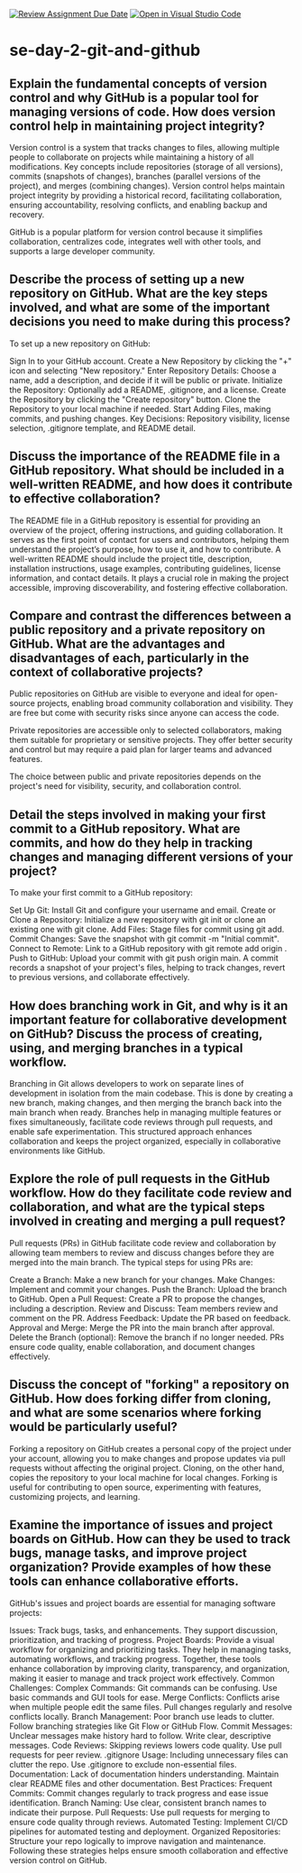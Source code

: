 [![Review Assignment Due Date](https://classroom.github.com/assets/deadline-readme-button-22041afd0340ce965d47ae6ef1cefeee28c7c493a6346c4f15d667ab976d596c.svg)](https://classroom.github.com/a/8wgCKhpZ)
[![Open in Visual Studio Code](https://classroom.github.com/assets/open-in-vscode-2e0aaae1b6195c2367325f4f02e2d04e9abb55f0b24a779b69b11b9e10269abc.svg)](https://classroom.github.com/online_ide?assignment_repo_id=15592662&assignment_repo_type=AssignmentRepo)
# se-day-2-git-and-github
## Explain the fundamental concepts of version control and why GitHub is a popular tool for managing versions of code. How does version control help in maintaining project integrity?
Version control is a system that tracks changes to files, allowing multiple people to collaborate on projects while maintaining a history of all modifications. Key concepts include repositories (storage of all versions), commits (snapshots of changes), branches (parallel versions of the project), and merges (combining changes). Version control helps maintain project integrity by providing a historical record, facilitating collaboration, ensuring accountability, resolving conflicts, and enabling backup and recovery.

GitHub is a popular platform for version control because it simplifies collaboration, centralizes code, integrates well with other tools, and supports a large developer community.
## Describe the process of setting up a new repository on GitHub. What are the key steps involved, and what are some of the important decisions you need to make during this process?
To set up a new repository on GitHub:

Sign In to your GitHub account.
Create a New Repository by clicking the "+" icon and selecting "New repository."
Enter Repository Details: Choose a name, add a description, and decide if it will be public or private.
Initialize the Repository: Optionally add a README, .gitignore, and a license.
Create the Repository by clicking the "Create repository" button.
Clone the Repository to your local machine if needed.
Start Adding Files, making commits, and pushing changes.
Key Decisions: Repository visibility, license selection, .gitignore template, and README detail.
## Discuss the importance of the README file in a GitHub repository. What should be included in a well-written README, and how does it contribute to effective collaboration?
The README file in a GitHub repository is essential for providing an overview of the project, offering instructions, and guiding collaboration. It serves as the first point of contact for users and contributors, helping them understand the project’s purpose, how to use it, and how to contribute. A well-written README should include the project title, description, installation instructions, usage examples, contributing guidelines, license information, and contact details. It plays a crucial role in making the project accessible, improving discoverability, and fostering effective collaboration.
## Compare and contrast the differences between a public repository and a private repository on GitHub. What are the advantages and disadvantages of each, particularly in the context of collaborative projects?
Public repositories on GitHub are visible to everyone and ideal for open-source projects, enabling broad community collaboration and visibility. They are free but come with security risks since anyone can access the code.

Private repositories are accessible only to selected collaborators, making them suitable for proprietary or sensitive projects. They offer better security and control but may require a paid plan for larger teams and advanced features.

The choice between public and private repositories depends on the project's need for visibility, security, and collaboration control.
## Detail the steps involved in making your first commit to a GitHub repository. What are commits, and how do they help in tracking changes and managing different versions of your project?
To make your first commit to a GitHub repository:

Set Up Git: Install Git and configure your username and email.
Create or Clone a Repository: Initialize a new repository with git init or clone an existing one with git clone.
Add Files: Stage files for commit using git add.
Commit Changes: Save the snapshot with git commit -m "Initial commit".
Connect to Remote: Link to a GitHub repository with git remote add origin <URL>.
Push to GitHub: Upload your commit with git push origin main.
A commit records a snapshot of your project's files, helping to track changes, revert to previous versions, and collaborate effectively.
## How does branching work in Git, and why is it an important feature for collaborative development on GitHub? Discuss the process of creating, using, and merging branches in a typical workflow.
Branching in Git allows developers to work on separate lines of development in isolation from the main codebase. This is done by creating a new branch, making changes, and then merging the branch back into the main branch when ready. Branches help in managing multiple features or fixes simultaneously, facilitate code reviews through pull requests, and enable safe experimentation. This structured approach enhances collaboration and keeps the project organized, especially in collaborative environments like GitHub.
## Explore the role of pull requests in the GitHub workflow. How do they facilitate code review and collaboration, and what are the typical steps involved in creating and merging a pull request?
Pull requests (PRs) in GitHub facilitate code review and collaboration by allowing team members to review and discuss changes before they are merged into the main branch. The typical steps for using PRs are:

Create a Branch: Make a new branch for your changes.
Make Changes: Implement and commit your changes.
Push the Branch: Upload the branch to GitHub.
Open a Pull Request: Create a PR to propose the changes, including a description.
Review and Discuss: Team members review and comment on the PR.
Address Feedback: Update the PR based on feedback.
Approval and Merge: Merge the PR into the main branch after approval.
Delete the Branch (optional): Remove the branch if no longer needed.
PRs ensure code quality, enable collaboration, and document changes effectively.
## Discuss the concept of "forking" a repository on GitHub. How does forking differ from cloning, and what are some scenarios where forking would be particularly useful?
Forking a repository on GitHub creates a personal copy of the project under your account, allowing you to make changes and propose updates via pull requests without affecting the original project. Cloning, on the other hand, copies the repository to your local machine for local changes. Forking is useful for contributing to open source, experimenting with features, customizing projects, and learning.
## Examine the importance of issues and project boards on GitHub. How can they be used to track bugs, manage tasks, and improve project organization? Provide examples of how these tools can enhance collaborative efforts.
GitHub's issues and project boards are essential for managing software projects:

Issues: Track bugs, tasks, and enhancements. They support discussion, prioritization, and tracking of progress.
Project Boards: Provide a visual workflow for organizing and prioritizing tasks. They help in managing tasks, automating workflows, and tracking progress.
Together, these tools enhance collaboration by improving clarity, transparency, and organization, making it easier to manage and track project work effectively.
Common Challenges:
Complex Commands: Git commands can be confusing. Use basic commands and GUI tools for ease.
Merge Conflicts: Conflicts arise when multiple people edit the same files. Pull changes regularly and resolve conflicts locally.
Branch Management: Poor branch use leads to clutter. Follow branching strategies like Git Flow or GitHub Flow.
Commit Messages: Unclear messages make history hard to follow. Write clear, descriptive messages.
Code Reviews: Skipping reviews lowers code quality. Use pull requests for peer review.
.gitignore Usage: Including unnecessary files can clutter the repo. Use .gitignore to exclude non-essential files.
Documentation: Lack of documentation hinders understanding. Maintain clear README files and other documentation.
Best Practices:
Frequent Commits: Commit changes regularly to track progress and ease issue identification.
Branch Naming: Use clear, consistent branch names to indicate their purpose.
Pull Requests: Use pull requests for merging to ensure code quality through reviews.
Automated Testing: Implement CI/CD pipelines for automated testing and deployment.
Organized Repositories: Structure your repo logically to improve navigation and maintenance.
Following these strategies helps ensure smooth collaboration and effective version control on GitHub.
